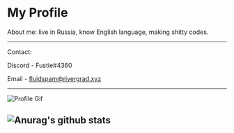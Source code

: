 My Profile
===========

About me: live in Russia, know English language, making shitty codes.

------
Contact: 

Discord - Fustie#4360

Email - fluidspam@rivergrad.xyz

------
![Profile Gif](https://media.discordapp.net/attachments/561669288029585413/749217905442422814/cat.gif)

## ![Anurag's github stats](https://github-readme-stats.vercel.app/api?username=Alexandr16&show_icons=true&theme=chartreuse-dark&count_private=true)
